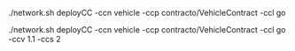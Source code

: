 ./network.sh deployCC -ccn vehicle -ccp contracto/VehicleContract -ccl go

./network.sh deployCC -ccn vehicle -ccp contracto/VehicleContract -ccl go -ccv 1.1 -ccs 2
